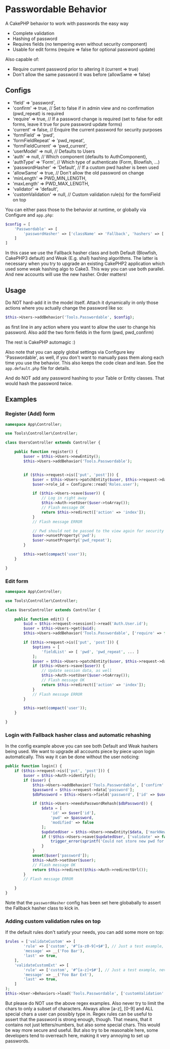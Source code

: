 # Passwordable Behavior

A CakePHP behavior to work with passwords the easy way
- Complete validation
- Hashing of password
- Requires fields (no tempering even without security component)
- Usable for edit forms (require => false for optional password update)

Also capable of:
- Require current password prior to altering it (current => true)
- Don't allow the same password it was before (allowSame => false)

## Configs
- 'field' => 'password',
- 'confirm' => true, // Set to false if in admin view and no confirmation (pwd_repeat) is required
- 'require' => true, // If a password change is required (set to false for edit forms, leave it true for pure password update forms)
- 'current' => false, // Enquire the current password for security purposes
- 'formField' => 'pwd',
- 'formFieldRepeat' => 'pwd_repeat',
- 'formFieldCurrent' => 'pwd_current',
- 'userModel' => null, // Defaults to Users
- 'auth' => null, // Which component (defaults to AuthComponent),
- 'authType' => 'Form', // Which type of authenticate (Form, Blowfish, ...)
- 'passwordHasher' => 'Default', // If a custom pwd hasher is been used
- 'allowSame' => true, // Don't allow the old password on change
- 'minLength' => PWD_MIN_LENGTH,
- 'maxLength' => PWD_MAX_LENGTH,
- 'validator' => 'default',
- 'customValidation' => null, // Custom validation rule(s) for the formField on top

You can either pass those to the behavior at runtime, or globally via Configure and `app.php`:
```php
$config = [
	'Passwordable' => [
		'passwordHasher' => ['className' => 'Fallback', 'hashers' => ['Default', 'Weak']]
	]
]
```
In this case we use the Fallback hasher class and both Default (Blowfish, CakePHP3 default) and Weak (E.g. sha1) hashing algorithms.
The latter is necessary when you try to upgrade an existing CakePHP2 application which used some weak hashing algo to Cake3. This way
you can use both parallel. And new accounts will use the new hasher. Order matters!

## Usage
Do NOT hard-add it in the model itself.
Attach it dynamically in only those actions where you actually change the password like so:
```php
$this->Users->addBehavior('Tools.Passwordable', $config);
```
as first line in any action where you want to allow the user to change his password.
Also add the two form fields in the form (pwd, pwd_confirm)

The rest is CakePHP automagic :)

Also note that you can apply global settings via Configure key 'Passwordable', as well,
if you don't want to manually pass them along each time you use the behavior. This also
keeps the code clean and lean. See the `app.default.php` file for details.

And do NOT add any password hashing to your Table or Entity classes. That would hash the password twice.

## Examples

### Register (Add) form
```php
namespace App\Controller;

use Tools\Controller\Controller;

class UsersController extends Controller {

	public function register() {
		$user = $this->Users->newEntity();
		$this->Users->addBehavior('Tools.Passwordable');


		if ($this->request->is(['put', 'post'])) {
			$user = $this->Users->patchEntity($user, $this->request->data);
			$user->role_id = Configure::read('Roles.user');

			if ($this->Users->save($user)) {
				// Log in right away
				$this->Auth->setUser($user->toArray());
				// Flash message OK
				return $this->redirect(['action' => 'index']);
			}
			// Flash message ERROR

			// Pwd should not be passed to the view again for security reasons
			$user->unsetProperty('pwd');
			$user->unsetProperty('pwd_repeat');
		}

		$this->set(compact('user'));
	}

}
```

### Edit form
```php
namespace App\Controller;

use Tools\Controller\Controller;

class UsersController extends Controller {

	public function edit() {
		$uid = $this->request->session()->read('Auth.User.id');
		$user = $this->Users->get($uid);
		$this->Users->addBehavior('Tools.Passwordable', ['require' => false]);

		if ($this->request->is(['put', 'post'])) {
			$options = [
				'fieldList' => [ 'pwd', 'pwd_repeat', ... ]
			];
			$user = $this->Users->patchEntity($user, $this->request->data, $options);
			if ($this->Users->save($user)) {
				// Update session data, as well
				$this->Auth->setUser($user->toArray());
				// Flash message OK
				return $this->redirect(['action' => 'index']);
			}
			// Flash message ERROR
		}

		$this->set(compact('user'));
	}

}
```

### Login with Fallback hasher class and automatic rehashing
In the config example above you can see both Default and Weak hashers being used.
We want to upgrade all accounts piece by piece upon login automatically. This way it can be done
without the user noticing:
```php
public function login() {
	if ($this->request->is(['put', 'post'])) {
		$user = $this->Auth->identify();
		if ($user) {
			$this->Users->addBehavior('Tools.Passwordable', ['confirm' => false]);
			$password = $this->request->data['password'];
			$dbPassword = $this->Users->field('password', ['id' => $user['id']]);

			if ($this->Users->needsPasswordRehash($dbPassword)) {
				$data = [
					'id' => $user['id'],
					'pwd' => $password,
					'modified' => false
				];
				$updatedUser = $this->Users->newEntity($data, ['markNew' => false]);
				if (!$this->Users->save($updatedUser, ['validate' => false])) {
					trigger_error(sprintf('Could not store new pwd for user %s.', $user['id']));
				}
			}
			unset($user['password']);
			$this->Auth->setUser($user);
			// Flash message OK
			return $this->redirect($this->Auth->redirectUrl());
		}
		// Flash message ERROR

	}
}
```
Note that the `passwordHasher` config has been set here globabally to assert the Fallback hasher class to kick in.


### Adding custom validation rules on top
If the default rules don't satisfy your needs, you can add some more on top:
```php
$rules = ['validateCustom' => [
		'rule' => ['custom', '#^[a-z0-9]+$#'], // Just a test example, never use this regex!
		'message' => __('Foo Bar'),
		'last' => true,
	],
	'validateCustomExt' => [
		'rule' => ['custom', '#^[a-z]+$#'], // Just a test example, never use this regex!
		'message' => __('Foo Bar Ext'),
		'last' => true,
	]
);
$this->User->Behaviors->load('Tools.Passwordable', ['customValidation' => $rules]);
```
But please do NOT use the above regex examples. Also never try to limit the chars to only a subset of characters.
Always allow [a-z], [0-9] and ALL special chars a user can possibly type in.
Regex rules can be useful to assert that the password is strong enough, though. That means, that it contains not just letters/numbers, but
also some special chars. This would be way more secure and useful. But also try to be reasonable here, some developers tend to overreach here,
making it very annoying to set up passwords.
